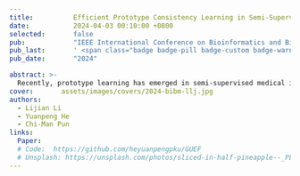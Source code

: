 ```yaml
---
title:          Efficient Prototype Consistency Learning in Semi-Supervised Medical Image Segmentation via Joint Uncertainty and Data Augmentation
date:           2024-04-03 00:10:00 +0800
selected:       false
pub:            "IEEE International Conference on Bioinformatics and Biomedicine 2024 (IEEE BIBM 2024)"
pub_last:       ' <span class="badge badge-pill badge-custom badge-warning">CCF B</span> <span class="badge badge-pill badge-custom badge-primary">Regular Paper </span>'
pub_date:       "2024"

abstract: >-
  Recently, prototype learning has emerged in semi-supervised medical image segmentation and achieved remarkable performance. However, the scarcity of labeled data limits the expressiveness of prototypes in previous methods, potentially hindering the complete representation of prototypes for class embedding. To overcome this issue, we propose an efficient prototype consistency learning via joint uncertainty quantification and data augmentation (EPCL-JUDA) to enhance the semantic expression of prototypes based on the framework of Mean-Teacher. The concatenation of original and augmented labeled data is fed into student network to generate expressive prototypes. Then, a joint uncertainty quantification method is devised to optimize pseudo-labels and generate reliable prototypes for original and augmented unlabeled data separately. High-quality global prototypes for each class are formed by fusing labeled and unlabeled prototypes, which are utilized to generate prototype-to-features to conduct consistency learning. Notably, a prototype network is proposed to reduce high memory requirements brought by the introduction of augmented data. Extensive experiments on Left Atrium, Pancreas-NIH, Type B Aortic Dissection datasets demonstrate EPCL-JUDA's superiority over previous state-of-the-art approaches, confirming the effectiveness of our framework. The code will be released soon. 
cover:       assets/images/covers/2024-bibm-llj.jpg
authors:   
  - Lijian Li
  - Yuanpeng He
  - Chi-Man Pun
links:
  Paper: 
  # Code:  https://github.com/heyuanpengpku/GUEF
  # Unsplash: https://unsplash.com/photos/sliced-in-half-pineapple--_PLJZmHZzk
---
```

